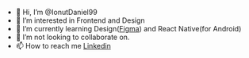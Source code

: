 - 👋 Hi, I’m @IonutDaniel99
- 👀 I’m interested in Frontend and Design
- 🌱 I’m currently learning Design([Figma](https://www.figma.com/file/twErNtJeSSPDBTtgYSwuCW/My-Figma-Projects?node-id=0%3A1&t=MoqpZRpYQjX5RAt5-1)) and React Native(for Android)
- 💞️ I’m not looking to collaborate on.
- 📫 How to reach me [Linkedin](https://www.linkedin.com/in/ionut-daniel-ene/)

<!---
IonutDaniel99/IonutDaniel99 is a ✨ special ✨ repository because its `README.md` (this file) appears on your GitHub profile.
You can click the Preview link to take a look at your changes.
--->
